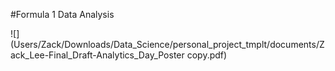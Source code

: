 #Formula 1 Data Analysis

![](Users/Zack/Downloads/Data_Science/personal_project_tmplt/documents/Zack_Lee-Final_Draft-Analytics_Day_Poster copy.pdf)